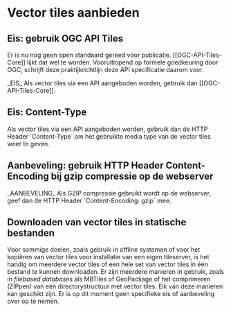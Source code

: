 # Vector tiles aanbieden

## Eis: gebruik OGC API Tiles
Er is nu nog geen open standaard gereed voor publicatie. [[OGC-API-Tiles-Core]] lijkt dat wel te worden. Vooruitlopend op formele goedkeuring door OGC, schrijft deze praktijkrichtlijn deze API specificatie daarom voor.

<div class="advisement">
_EIS_ Als vector tiles via een API aangeboden worden, gebruik dan [[OGC-API-Tiles-Core]].
</div>

## Eis: Content-Type
<div class="advisement">
Als vector tiles via een API aangeboden worden, gebruik dan de HTTP Header `Content-Type` om het gebruikte media type van de vector tiles weer te geven.
</div>

## Aanbeveling: gebruik HTTP Header Content-Encoding bij gzip compressie op de webserver
<div class="informative">
_AANBEVELING_ Als GZIP compressie gebruikt wordt op de webserver, geef dan de HTTP Header `Content-Encoding: gzip` mee.
</div>

## Downloaden van vector tiles in statische bestanden
Voor sommige doelen, zoals gebruik in offline systemen of voor het kopiëren van vector tiles voor installatie van een eigen tileserver, is het handig om meerdere vector tiles of een hele set van vector tiles in één bestand te kunnen downloaden. Er zijn meerdere manieren in gebruik, zoals in _filebased databases_ als MBTiles of GeoPackage of het comprimeren (ZIPpen) van een directorystructuur met vector tiles. Elk van deze manieren kan geschikt zijn. Er is op dit moment geen specifieke eis of aanbeveling over op te nemen.
